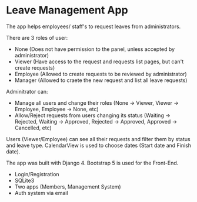 # Leave Management App

The app helps employees/ staff's to request leaves from administrators.

There are 3 roles of user:
- None (Does not have permission to the panel, unless accepted by administrator)
- Viewer (Have access to the request and requests list pages, but can't create requests)
- Employee (Allowed to create requests to be reviewed by administrator)
- Manager (Allowed to craete the new request and list all leave requests)

Adminitrator can:
- Manage all users and change their roles (None -> Viewer, Viewer -> Employee, Employee -> None, etc)
- Allow/Reject requests from users changing its status (Waiting -> Rejected, Waiting -> Approved, Rejected -> Approved, Approved -> Cancelled, etc)

Users (Viewer/Employee) can see all their requests and filter them by status and leave type. CalendarView is used to choose dates (Start date and Finish date).

The app was built with Django 4. Bootstrap 5 is used for the Front-End.
- Login/Registration
- SQLite3
- Two apps (Members, Management System)
- Auth system via email
